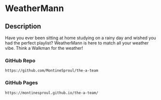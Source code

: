 # WeatherMann

## Description

Have you ever been sitting at home studying on a rainy day and wished you had the perfect playlist? WeatherMann is here to match all your weather vibe. Think a Walkman for the weather! 








### GitHub Repo
    https://github.com/MontineSproul/the-a-team
### GitHub Pages
    https://montinesproul.github.io/the-a-team/